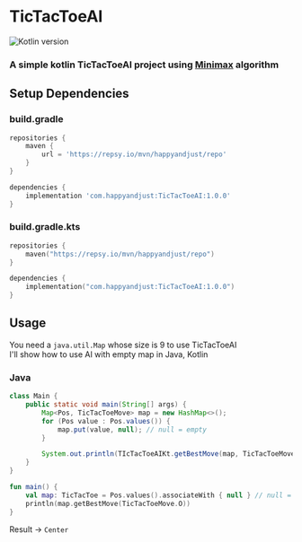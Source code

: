 # TicTacToeAI

![Kotlin version](https://img.shields.io/static/v1?label=Kotlin&message=1.6.10&color=orange&style=for-the-badge)

### A simple kotlin TicTacToeAI project using [Minimax](https://en.wikipedia.org/wiki/Minimax) algorithm

## Setup Dependencies

### build.gradle

```groovy
repositories {
    maven {
        url = 'https://repsy.io/mvn/happyandjust/repo'
    }
}

dependencies {
    implementation 'com.happyandjust:TicTacToeAI:1.0.0'
}
```

### build.gradle.kts

```kotlin
repositories {
    maven("https://repsy.io/mvn/happyandjust/repo")
}

dependencies {
    implementation("com.happyandjust:TicTacToeAI:1.0.0")
}
```

## Usage

You need a `java.util.Map` whose size is 9 to use TicTacToeAI<br>
I'll show how to use AI with empty map in Java, Kotlin

### Java

```java
class Main {
    public static void main(String[] args) {
        Map<Pos, TicTacToeMove> map = new HashMap<>();
        for (Pos value : Pos.values()) {
            map.put(value, null); // null = empty
        }

        System.out.println(TIcTacToeAIKt.getBestMove(map, TicTacToeMove.O));
    }
}
```

```kotlin
fun main() {
    val map: TicTacToe = Pos.values().associateWith { null } // null = empty
    println(map.getBestMove(TicTacToeMove.O))
}
```

Result -> `Center`
